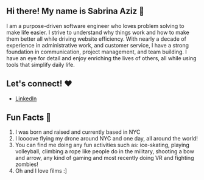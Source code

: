 ## Hi there! My name is Sabrina Aziz :wave:

I am a purpose-driven software engineer who loves problem solving to make life easier. I strive to understand why things work and how to make them better all while driving website efficiency. With nearly a decade of experience in administrative work, and customer service, I have a strong foundation in communication, project management, and team building. I have an eye for detail and enjoy enriching the lives of others, all while using tools that simplify daily life.

## Let's connect! :hearts:
- [LinkedIn](https://www.linkedin.com/in/sabrinaaziz1/)

## Fun Facts :palm_tree:
1. I was born and raised and currently based in NYC 
2. I loooove flying my drone around NYC and one day, all around the world!
3. You can find me doing any fun activities such as: 
ice-skating, playing volleyball, climbing a rope like people do in the military, shooting a bow and arrow, any kind of gaming and most recently doing VR and fighting zombies!
4.  Oh and I love films :]
